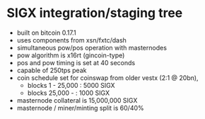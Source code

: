 SIGX integration/staging tree
==============================

- built on bitcoin 0.17.1
- uses components from xsn/fxtc/dash 
- simultaneous pow/pos operation with masternodes
- pow algorithm is x16rt (gincoin-type)
- pos and pow timing is set at 40 seconds
- capable of 250tps peak
- coin schedule set for coinswap from older vestx (2:1 @ 20bn),
  - blocks 1 - 25,000 : 5000 SIGX
  - blocks 25,000 -   : 1000 SIGX
- masternode collateral is 15,000,000 SIGX
- masternode / miner/minting split is 60/40%



